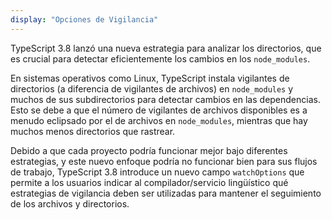 ```yaml
---
display: "Opciones de Vigilancia"
---
```


TypeScript 3.8 lanzó una nueva estrategia para analizar los directorios, que es crucial para detectar eficientemente los cambios en los `node_modules`.

En sistemas operativos como Linux, TypeScript instala vigilantes de directorios (a diferencia de vigilantes de archivos) en `node_modules` y muchos de sus subdirectorios para detectar cambios en las dependencias.
Esto se debe a que el número de vigilantes de archivos disponibles es a menudo eclipsado por el de archivos en `node_modules`, mientras que hay muchos menos directorios que rastrear.

Debido a que cada proyecto podría funcionar mejor bajo diferentes estrategias, y este nuevo enfoque podría no funcionar bien para sus flujos de trabajo, TypeScript 3.8 introduce un nuevo campo `watchOptions` que permite a los usuarios indicar al compilador/servicio lingüístico qué estrategias de vigilancia deben ser utilizadas para mantener el seguimiento de los archivos y directorios.
